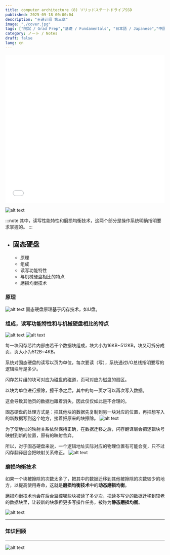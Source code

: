 ```yaml
---
title: computer architecture (8) ソリッドステートドライブSSD
published: 2025-09-18 00:00:04
description: "王道计组 第三章"
image: "./cover.jpg"
tags: ["院試 / Grad Prep","基礎 / Fundamentals", "日本語 / Japanese","中国語 / Chinese"]
category: ノート / Notes
draft: false
lang: cn
---
```

<iframe width="100%" height="468" src="//player.bilibili.com/player.html?isOutside=true&aid=995248168&bvid=BV1ps4y1d73V&cid=1100442826&p=40" crolling="no" border="0" frameborder="no" framespacing="0" allowfullscreen="true"></iframe>

![alt text](image-1.png)

:::note
其中，读写性能特性和磨损均衡技术，这两个部分是操作系统明确指明要求掌握的。
:::

- ## 固态硬盘
    - 原理
    - 组成
    - 读写功能特性
    - 与机械硬盘相比的特点
    - 磨损均衡技术


### 原理
![alt text](image.png)
固态硬盘原理基于闪存技术，如U盘。

### 组成，读写功能特性和与机械硬盘相比的特点
![alt text](image-4.png)
![alt text](image-2.png)

每一块闪存芯片内部由若干个数据块组成，块大小为16KB~512KB，块又可拆分成页，页大小为512B~4KB。

系统对固态硬盘的读写以页为单位，每次要读（写），系统通过I/O总线指明要写的逻辑块号是多少。

闪存芯片组的块可对应为磁盘的磁道，页可对应为磁盘的扇区。


以块为单位进行擦除，擦干净之后，其中的每一页才可以再次写入数据。

这会导致其他页的数据也跟着消失，因此仅仅如此是不合理的。

固态硬盘的处理方式是：把其他块的数据先复制到另一块对应的位置，再把想写入的新数据写到这个地方，接着把原来的块擦除。
![alt text](image-3.png)

为了使地址的映射关系依然保持正确，在数据迁移之后，闪存翻译层会把逻辑块号映射到新的位置，原有的映射舍弃。

所以，对于固态硬盘来说，一个逻辑地址实际对应的物理位置有可能会变，只不过闪存翻译层会把映射关系修正。
![alt text](image-6.png)

### 磨损均衡技术

如果一个块被擦除的次数太多了，把其中的数据迁移到其他被擦除的次数较少的地方，以提高使用寿命，这就是**磨损均衡技术**中的**动态磨损均衡**。

磨损均衡技术也会在后台监控哪些块被读了多少次，把读多写少的数据迁移到较老的数据块里，让较新的块承担更多写操作任务，被称为**静态磨损均衡**。

  ![alt text](image-5.png)

---

###  知识回顾

---
![alt text](image-1.png)
